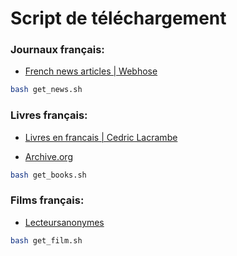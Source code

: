 # Script de téléchargement

### Journaux français:

* [French news articles | Webhose](https://webhose.io/free-datasets/french-news-articles/)

```bash 
bash get_news.sh
```


### Livres français:

* [Livres en francais | Cedric Lacrambe](https://www.kaggle.com/cedriclacrambe/livres-en-francais)

* [Archive.org](https://archive.org/details/booksbylanguage_french?)

```bash
bash get_books.sh
```

### Films français:

* [Lecteursanonymes](http://lecteursanonymes.org/scenario/)

```bash
bash get_film.sh
```

